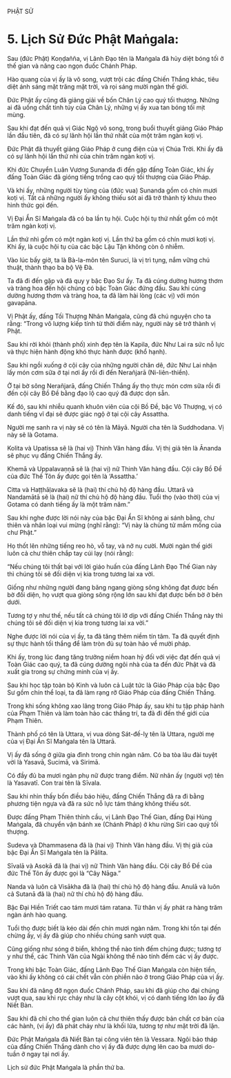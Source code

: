 PHẬT SỬ

# 5. ­Lịch Sử Đức Phật Maṅgala:

Sau (đức Phật) Koṇḍañña, vị Lãnh Đạo tên là Maṅgala đã hủy diệt bóng tối ở thế gian và nâng cao ngọn đuốc Chánh Pháp.

Hào quang của vị ấy là vô song, vượt trội các đấng Chiến Thắng khác, tiêu diệt ánh sáng mặt trăng mặt trời, và rọi sáng mười ngàn thế giới.

Đức Phật ấy cũng đã giảng giải về bốn Chân Lý cao quý tối thượng. Những ai đã uống chất tinh túy của Chân Lý, những vị ấy xua tan bóng tối mịt mùng.

Sau khi đạt đến quả vị Giác Ngộ vô song, trong buổi thuyết giảng Giáo Pháp lần đầu tiên, đã có sự lãnh hội lần thứ nhất của một trăm ngàn koṭi vị.

Đức Phật đã thuyết giảng Giáo Pháp ở cung điện của vị Chúa Trời. Khi ấy đã có sự lãnh hội lần thứ nhì của chín trăm ngàn koṭi vị.

Khi đức Chuyển Luân Vương Sunanda đi đến gặp đấng Toàn Giác, khi ấy đấng Toàn Giác đã gióng tiếng trống cao quý tối thượng của Giáo Pháp.

Và khi ấy, những người tùy tùng của (đức vua) Sunanda gồm có chín mươi koṭi vị. Tất cả những người ấy không thiếu sót ai đã trở thành tỳ khưu theo hình thức gọi đến.

Vị Đại Ẩn Sĩ Maṅgala đã có ba lần tụ hội. Cuộc hội tụ thứ nhất gồm có một trăm ngàn koṭi vị.

Lần thứ nhì gồm có một ngàn koṭi vị. Lần thứ ba gồm có chín mươi koṭi vị. Khi ấy, là cuộc hội tụ của các bậc Lậu Tận không còn ô nhiễm.

Vào lúc bấy giờ, ta là Bà-la-môn tên Suruci, là vị trì tụng, nắm vững chú thuật, thành thạo ba bộ Vệ Đà.

Ta đã đi đến gặp và đã quy y bậc Đạo Sư ấy. Ta đã cúng dường hương thơm và tràng hoa đến hội chúng có bậc Toàn Giác đứng đầu. Sau khi cúng dường hương thơm và tràng hoa, ta đã làm hài lòng (các vị) với món gavapāna.

Vị Phật ấy, đấng Tối Thượng Nhân Maṅgala, cũng đã chú nguyện cho ta rằng: “Trong vô lượng kiếp tính từ thời điểm này, người này sẽ trở thành vị Phật.

Sau khi rời khỏi (thành phố) xinh đẹp tên là Kapila, đức Như Lai ra sức nỗ lực và thực hiện hành động khó thực hành được (khổ hạnh).

Sau khi ngồi xuống ở cội cây của những người chăn dê, đức Như Lai nhận lấy món cơm sữa ở tại nơi ấy rồi đi đến Nerañjarā (Ni-liên-thiền).

Ở tại bờ sông Nerañjarā, đấng Chiến Thắng ấy thọ thực món cơm sữa rồi đi đến cội cây Bồ Đề bằng đạo lộ cao quý đã được dọn sẵn.

Kế đó, sau khi nhiễu quanh khuôn viên của cội Bồ Đề, bậc Vô Thượng, vị có danh tiếng vĩ đại sẽ được giác ngộ ở tại cội cây Assattha.

Người mẹ sanh ra vị này sẽ có tên là Māyā. Người cha tên là Suddhodana. Vị này sẽ là Gotama.

Kolita và Upatissa sẽ là (hai vị) Thinh Văn hàng đầu. Vị thị giả tên là Ānanda sẽ phục vụ đấng Chiến Thắng ấy.

Khemā và Uppalavaṇṇā sẽ là (hai vị) nữ Thinh Văn hàng đầu. Cội cây Bồ Đề của đức Thế Tôn ấy được gọi tên là ‘Assattha.’

Citta và Haṭṭhāḷavaka sẽ là (hai) thí chủ hộ độ hàng đầu. Uttarā và Nandamātā sẽ là (hai) nữ thí chủ hộ độ hàng đầu. Tuổi thọ (vào thời) của vị Gotama có danh tiếng ấy là một trăm năm.”

Sau khi nghe được lời nói này của bậc Đại Ẩn Sĩ không ai sánh bằng, chư thiên và nhân loại vui mừng (nghĩ rằng): “Vị này là chủng tử mầm mống của chư Phật.”

Họ thốt lên những tiếng reo hò, vỗ tay, và nở nụ cười. Mười ngàn thế giới luôn cả chư thiên chắp tay cúi lạy (nói rằng):

“Nếu chúng tôi thất bại với lời giáo huấn của đấng Lãnh Đạo Thế Gian này thì chúng tôi sẽ đối diện vị kia trong tương lai xa vời.

Giống như những người đang băng ngang giòng sông không đạt được bến bờ đối diện, họ vượt qua giòng sông rộng lớn sau khi đạt được bến bờ ở bên dưới.

Tương tợ y như thế, nếu tất cả chúng tôi lỡ dịp với đấng Chiến Thắng này thì chúng tôi sẽ đối diện vị kia trong tương lai xa vời.”

Nghe được lời nói của vị ấy, ta đã tăng thêm niềm tín tâm. Ta đã quyết định sự thực hành tối thắng để làm tròn đủ sự toàn hảo về mười pháp.

Khi ấy, trong lúc đang tăng trưởng niềm hoan hỷ đối với việc đạt đến quả vị Toàn Giác cao quý, ta đã cúng dường ngôi nhà của ta đến đức Phật và đã xuất gia trong sự chứng minh của vị ấy.

Sau khi học tập toàn bộ Kinh và luôn cả Luật tức là Giáo Pháp của bậc Đạo Sư gồm chín thể loại, ta đã làm rạng rỡ Giáo Pháp của đấng Chiến Thắng.

Trong khi sống không xao lãng trong Giáo Pháp ấy, sau khi tu tập pháp hành của Phạm Thiên và làm toàn hảo các thắng trí, ta đã đi đến thế giới của Phạm Thiên.

Thành phố có tên là Uttara, vị vua dòng Sát-đế-lỵ tên là Uttara, người mẹ của vị Đại Ẩn Sĩ Maṅgala tên là Uttarā.

Vị ấy đã sống ở giữa gia đình trong chín ngàn năm. Có ba tòa lâu đài tuyệt vời là Yasavā, Sucimā, và Sirimā.

Có đầy đủ ba mươi ngàn phụ nữ được trang điểm. Nữ nhân ấy (người vợ) tên là Yasavatī. Con trai tên là Sīvala.

Sau khi nhìn thấy bốn điều báo hiệu, đấng Chiến Thắng đã ra đi bằng phương tiện ngựa và đã ra sức nỗ lực tám tháng không thiếu sót.

Được đấng Phạm Thiên thỉnh cầu, vị Lãnh Đạo Thế Gian, đấng Đại Hùng Maṅgala, đã chuyển vận bánh xe (Chánh Pháp) ở khu rừng Siri cao quý tối thượng.

Sudeva và Dhammasena đã là (hai vị) Thinh Văn hàng đầu. Vị thị giả của bậc Đại Ẩn Sĩ Maṅgala tên là Pālita.

Sīvalā và Asokā đã là (hai vị) nữ Thinh Văn hàng đầu. Cội cây Bồ Đề của đức Thế Tôn ấy được gọi là “Cây Nāga.”

Nanda và luôn cả Visākha đã là (hai) thí chủ hộ độ hàng đầu. Anulā và luôn cả Sutanā đã là (hai) nữ thí chủ hộ độ hàng đầu.

Bậc Đại Hiền Triết cao tám mươi tám ratana. Từ thân vị ấy phát ra hàng trăm ngàn ánh hào quang.

Tuổi thọ được biết là kéo dài đến chín mươi ngàn năm. Trong khi tồn tại đến chừng ấy, vị ấy đã giúp cho nhiều chúng sanh vượt qua.

Cũng giống như sóng ở biển, không thể nào tính đếm chúng được; tương tợ y như thế, các Thinh Văn của Ngài không thể nào tính đếm các vị ấy được.

Trong khi bậc Toàn Giác, đấng Lãnh Đạo Thế Gian Maṅgala còn hiện tiền, vào khi ấy không có cái chết vẫn còn phiền não ở trong Giáo Pháp của vị ấy.

Sau khi đã nâng đỡ ngọn đuốc Chánh Pháp, sau khi đã giúp cho đại chúng vượt qua, sau khi rực cháy như là cây cột khói, vị có danh tiếng lớn lao ấy đã Niết Bàn.

Sau khi đã chỉ cho thế gian luôn cả chư thiên thấy được bản chất cơ bản của các hành, (vị ấy) đã phát cháy như là khối lửa, tương tợ như mặt trời đã lặn.

Đức Phật Maṅgala đã Niết Bàn tại công viên tên là Vessara. Ngôi bảo tháp của đấng Chiến Thắng dành cho vị ấy đã được dựng lên cao ba mươi do-tuần ở ngay tại nơi ấy.

Lịch sử đức Phật Maṅgala là phần thứ ba.
